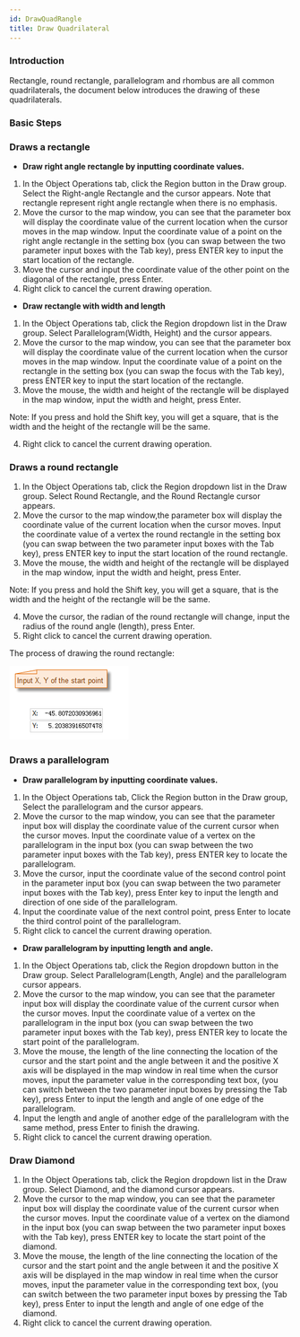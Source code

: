 ```yaml
---
id: DrawQuadRangle
title: Draw Quadrilateral
---
```

### Introduction

Rectangle, round rectangle, parallelogram and rhombus are all common quadrilaterals, the document below introduces the drawing of these quadrilaterals.

### Basic Steps

### Draws a rectangle

* **Draw right angle rectangle by inputting coordinate values.**
1. In the Object Operations tab, click the Region button in the Draw group. Select the Right-angle Rectangle and the cursor appears. Note that rectangle represent right angle rectangle when there is no emphasis.
2. Move the cursor to the map window, you can see that the parameter box will display the coordinate value of the current location when the cursor moves in the map window. Input the coordinate value of a point on the right angle rectangle in the setting box (you can swap between the two parameter input boxes with the Tab key), press ENTER key to input the start location of the rectangle.
3. Move the cursor and input the coordinate value of the other point on the diagonal of the rectangle, press Enter.
4. Right click to cancel the current drawing operation.
* **Draw rectangle with width and length**
1. In the Object Operations tab, click the Region dropdown list in the Draw group. Select Parallelogram(Width, Height) and the cursor appears.
2. Move the cursor to the map window, you can see that the parameter box will display the coordinate value of the current location when the cursor moves in the map window. Input the coordinate value of a point on the rectangle in the setting box (you can swap the focus with the Tab key), press ENTER key to input the start location of the rectangle.
3. Move the mouse, the width and height of the rectangle will be displayed in the map window, input the width and height, press Enter. 

Note: If you press and hold the Shift key, you will get a square, that is the width and the height of the rectangle will be the same.

4. Right click to cancel the current drawing operation.

### Draws a round rectangle

1. In the Object Operations tab, click the Region dropdown list in the Draw group. Select Round Rectangle, and the Round Rectangle cursor appears. 
2. Move the cursor to the map window,the parameter box will display the coordinate value of the current location when the cursor moves. Input the coordinate value of a vertex the round rectangle in the setting box (you can swap between the two parameter input boxes with the Tab key), press ENTER key to input the start location of the round rectangle.
3. Move the mouse, the width and height of the rectangle will be displayed in the map window, input the width and height, press Enter. 

Note: If you press and hold the Shift key, you will get a square, that is the width and the height of the rectangle will be the same.

4. Move the cursor, the radian of the round rectangle will change, input the radius of the round angle (length), press Enter.
5. Right click to cancel the current drawing operation.

The process of drawing the round rectangle:

![](img/Rrecangle1.png)

### Draws a parallelogram

* **Draw parallelogram by inputting coordinate values.**
1. In the Object Operations tab, Click the Region button in the Draw group, Select the parallelogram and the cursor appears.
2. Move the cursor to the map window, you can see that the parameter input box will display the coordinate value of the current cursor when the cursor moves. Input the coordinate value of a vertex on the parallelogram in the input box (you can swap between the two parameter input boxes with the Tab key), press ENTER key to locate the parallelogram. 
3. Move the cursor, input the coordinate value of the second control point in the parameter input box (you can swap between the two parameter input boxes with the Tab key), press Enter key to input the length and direction of one side of the parallelogram.
4. Input the coordinate value of the next control point, press Enter to locate the third control point of the parallelogram.
5. Right click to cancel the current drawing operation.
* **Draw parallelogram by inputting length and angle.**
1. In the Object Operations tab, click the Region dropdown button in the Draw group. Select Parallelogram(Length, Angle) and the parallelogram cursor appears.
2. Move the cursor to the map window, you can see that the parameter input box will display the coordinate value of the current cursor when the cursor moves. Input the coordinate value of a vertex on the parallelogram in the input box (you can swap between the two parameter input boxes with the Tab key), press ENTER key to locate the start point of the parallelogram.
3. Move the mouse, the length of the line connecting the location of the cursor and the start point and the angle between it and the positive X axis will be displayed in the map window in real time when the cursor moves, input the parameter value in the corresponding text box, (you can switch between the two parameter input boxes by pressing the Tab key), press Enter to input the length and angle of one edge of the parallelogram.
4. Input the length and angle of another edge of the parallelogram with the same method, press Enter to finish the drawing.
5. Right click to cancel the current drawing operation.

### Draw Diamond

1. In the Object Operations tab, click the Region dropdown list in the Draw group. Select Diamond, and the diamond cursor appears.
2. Move the cursor to the map window, you can see that the parameter input box will display the coordinate value of the current cursor when the cursor moves. Input the coordinate value of a vertex on the diamond in the input box (you can swap between the two parameter input boxes with the Tab key), press ENTER key to locate the start point of the diamond.
3. Move the mouse, the length of the line connecting the location of the cursor and the start point and the angle between it and the positive X axis will be displayed in the map window in real time when the cursor moves, input the parameter value in the corresponding text box, (you can switch between the two parameter input boxes by pressing the Tab key), press Enter to input the length and angle of one edge of the diamond.
4. Right click to cancel the current drawing operation.

